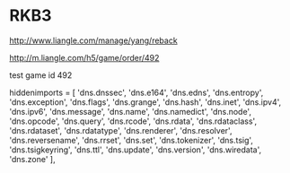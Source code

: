# RKB3
http://www.liangle.com/manage/yang/reback

http://m.liangle.com/h5/game/order/492

test game id 492


hiddenimports = [
    'dns.dnssec',
    'dns.e164',
    'dns.edns',
    'dns.entropy',
    'dns.exception',
    'dns.flags',
    'dns.grange',
    'dns.hash',
    'dns.inet',
    'dns.ipv4',
    'dns.ipv6',
    'dns.message',
    'dns.name',
    'dns.namedict',
    'dns.node',
    'dns.opcode',
    'dns.query',
    'dns.rcode',
    'dns.rdata',
    'dns.rdataclass',
    'dns.rdataset',
    'dns.rdatatype',
    'dns.renderer',
    'dns.resolver',
    'dns.reversename',
    'dns.rrset',
    'dns.set',
    'dns.tokenizer',
    'dns.tsig',
    'dns.tsigkeyring',
    'dns.ttl',
    'dns.update',
    'dns.version',
    'dns.wiredata',
    'dns.zone'
],
